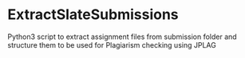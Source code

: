 # ExtractSlateSubmissions
Python3 script to extract assignment files from submission folder and structure them to be used for Plagiarism checking using JPLAG
